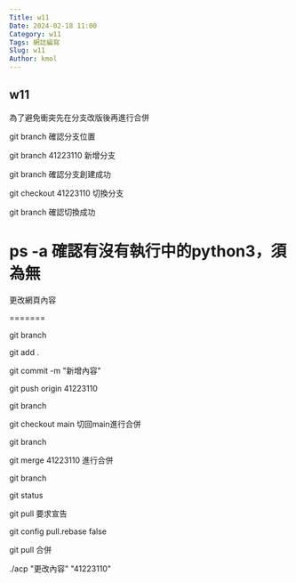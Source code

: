 ```yaml
---
Title: w11
Date: 2024-02-18 11:00
Category: w11
Tags: 網誌編寫
Slug: w11
Author: kmol
---
```


## w11
為了避免衝突先在分支改版後再進行合併

git branch 確認分支位置

git branch 41223110 新增分支

git branch 確認分支創建成功

git checkout 41223110 切換分支

git branch 確認切換成功

ps -a 確認有沒有執行中的python3，須為無
=======

更改網頁內容

=======

git branch

git add .

git commit -m "新增內容"

git push origin 41223110

git branch

git checkout main 切回main進行合併

git branch

git merge 41223110 進行合併

git branch

git status

git pull 要求宣告

git config pull.rebase false

git pull 合併

./acp "更改內容" "41223110"